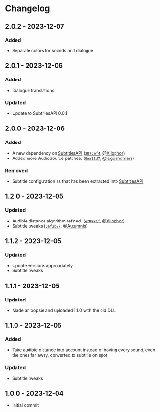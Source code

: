 # Changelog

## 2.0.2 - 2023-12-07

### Added

- Separate colors for sounds and dialogue

## 2.0.1 - 2023-12-06

### Added

- Dialogue translations

### Updated

- Update to SubtitlesAPI 0.0.1

## 2.0.0 - 2023-12-06

### Added

- A new dependency on [SubtitlesAPI](https://github.com/JanGuillermo/LethalCompany/tree/main/SubtitlesAPI) ([`207cef4`](https://github.com/JanGuillermo/LethalCompany/commit/207cef4a574364d7b1da9974a8ac4c016dff2f38), [@Xilophor](https://github.com/Xilophor))
- Added more AudioSource patches. ([`8aa12d7`](https://github.com/JanGuillermo/LethalCompany/commit/8aa12d7f8fd437ee006b98a720721af084cd76dd), [@legoandmars](https://github.com/legoandmars))

### Removed

- Subtitle configuration as that has been extracted into [SubtitlesAPI](https://github.com/JanGuillermo/LethalCompany/tree/main/SubtitlesAPI)

## 1.2.0 - 2023-12-05

### Updated

- Audible distance algorithm refined. ([`e79881f`](https://github.com/JanGuillermo/LethalCompany/commit/e79881ffcf3d255b16181ad5a5114353147c3f6f), [@Xilophor](https://github.com/Xilophor))
- Subtitle tweaks ([`3af2b77`](https://github.com/JanGuillermo/LethalCompany/commit/3af2b77dc44c9f32282b515e3a32db0b88a51fa8), [@Autumnis](https://github.com/Autumnis))

## 1.1.2 - 2023-12-05

### Updated

- Update versions appropriately
- Subtitle tweaks

## 1.1.1 - 2023-12-05

### Updated

- Made an oopsie and uploaded 1.1.0 with the old DLL

## 1.1.0 - 2023-12-05

### Added

- Take audible distance into account instead of having every sound, even the ones far away, converted to subtitle on spot

### Updated

- Subtitle tweaks

## 1.0.0 - 2023-12-04

- Initial commit